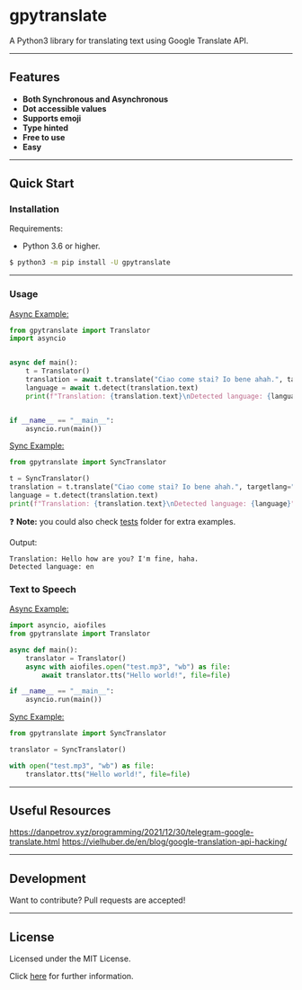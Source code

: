 # gpytranslate
A Python3 library for translating text using Google Translate API.

----
## Features
 - **Both Synchronous and Asynchronous**
 - **Dot accessible values**
 - **Supports emoji**
 - **Type hinted**
 - **Free to use**
 - **Easy**

----
## Quick Start

### Installation
Requirements:
- Python 3.6 or higher.


```bash
$ python3 -m pip install -U gpytranslate
```
----
### Usage

[Async Example:](/examples/async/example.py)
```python
from gpytranslate import Translator
import asyncio


async def main():
    t = Translator()
    translation = await t.translate("Ciao come stai? Io bene ahah.", targetlang="en")
    language = await t.detect(translation.text)
    print(f"Translation: {translation.text}\nDetected language: {language}")


if __name__ == "__main__":
    asyncio.run(main())
```

[Sync Example:](/examples/sync/example.py)
```python
from gpytranslate import SyncTranslator

t = SyncTranslator()
translation = t.translate("Ciao come stai? Io bene ahah.", targetlang="en")
language = t.detect(translation.text)
print(f"Translation: {translation.text}\nDetected language: {language}")
```
❓ **Note:** you could also check [tests](/tests) folder for extra examples.

Output:
```
Translation: Hello how are you? I'm fine, haha.
Detected language: en
```

### Text to Speech
[Async Example:](/examples/async/tts.py)
```python
import asyncio, aiofiles
from gpytranslate import Translator

async def main():
    translator = Translator()
    async with aiofiles.open("test.mp3", "wb") as file:
        await translator.tts("Hello world!", file=file)

if __name__ == "__main__":
    asyncio.run(main())
```

[Sync Example:](/examples/sync/tts.py)
```python
from gpytranslate import SyncTranslator

translator = SyncTranslator()

with open("test.mp3", "wb") as file:
    translator.tts("Hello world!", file=file)
```

----
## Useful Resources
https://danpetrov.xyz/programming/2021/12/30/telegram-google-translate.html
https://vielhuber.de/en/blog/google-translation-api-hacking/

----
## Development
Want to contribute? Pull requests are accepted!

----
## License
Licensed under the MIT License.

Click [here](/LICENSE) for further information.
